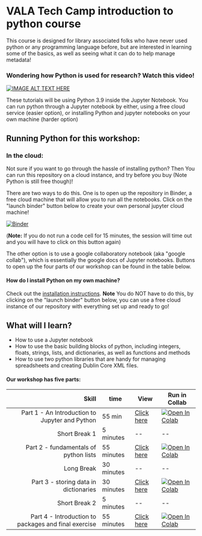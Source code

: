 
# VALA Tech Camp introduction to python course

This course is designed for library associated folks who have never used python or any programming language before, but are interested in learning some of the basics, as well as seeing what it can do to help manage metadata!

### Wondering how Python is used for research? Watch this video!
[![IMAGE ALT TEXT HERE](https://img.youtube.com/vi/VimJQ-mIAik/0.jpg)](https://youtu.be/VimJQ-mIAik)

These tutorials will be using Python 3.9 inside the Jupyter Notebook. You can run python through a Jupyter notebook by either, using a free cloud service (easier option), or installing Python and jupyter notebooks on your own machine (harder option)


## Running Python for this workshop:

### In the cloud:

Not sure if you want to go through the hassle of installing python? Then You can run this repository on a cloud instance, and try before you buy (Note Python is still free though)!

There are two ways to do this. One is to open up the repository in Binder, a free cloud machine that will allow you to run all the notebooks. Click on the "launch binder" button below to create your own personal jupyter cloud machine! 

[![Binder](https://mybinder.org/badge_logo.svg)](https://mybinder.org/v2/gh/sailngarbwm/VALA-Tech-camp-2021-Intro-to-Python/HEAD)

(**Note:** If you do not run a code cell for 15 minutes, the session will time out and you will have to click on this button again)

The other option is to use a google collaboratory notebook (aka "google collab"), which is essentially the google docs of Jupyter notebooks. Buttons to open up the four parts of our workshop can be found in the table below.

<h4> How do I install Python on my own machine? </h4>

Check out the [installation instructions](Python_Installation.md). **Note** You do NOT have to do this, by clicking on the "launch binder" button below, you can use a free cloud instance of our repository with everything set up and ready to go!



## What will I learn? 
- How to use a Jupyter notebook
- How to use the basic building blocks of python, including integers, floats, strings, lists, and dictionaries, as well as functions and methods
- How to use two python libraries that are handy for managing spreadsheets and creating Dublin Core XML files.

<h4> Our workshop has five parts: </h4>

|**Skill**|**time**|**View**|**Run in Collab**|
|---:|---|---|---|
|Part 1 - An Introduction to Jupyter and Python|55 min|[Click here ](https://github.com/sailngarbwm/VALA-Tech-camp-2021-Intro-to-Python/blob/main/Part%201%20-%20An%20Introduction%20to%20Jupyter%20and%20Python.ipynb)|[![Open In Colab](https://colab.research.google.com/assets/colab-badge.svg)](https://colab.research.google.com/github/sailngarbwm/VALA-Tech-camp-2021-Intro-to-Python/blob/main/Part%201%20-%20An%20Introduction%20to%20Jupyter%20and%20Python.ipynb)|
|Short Break 1|5 minutes|--|--|
|Part 2 - fundamentals of python lists |55 minutes|[Click here ](https://github.com/sailngarbwm/VALA-Tech-camp-2021-Intro-to-Python/blob/main/Part%202%20-%20fundamentals%20of%20python%20lists.ipynb)|[![Open In Colab](https://colab.research.google.com/assets/colab-badge.svg)](https://colab.research.google.com/github/sailngarbwm/VALA-Tech-camp-2021-Intro-to-Python/blob/main/Part%202%20-%20fundamentals%20of%20python%20lists.ipynb)|
|Long Break|30 minutes|--|--|
|Part 3 - storing data in dictionaries |30 minutes|[Click here](https://github.com/sailngarbwm/VALA-Tech-camp-2021-Intro-to-Python/blob/main/Part%203%20-%20storing%20data%20in%20dictionaries.ipynb) |[![Open In Colab](https://colab.research.google.com/assets/colab-badge.svg)](https://colab.research.google.com/github/sailngarbwm/VALA-Tech-camp-2021-Intro-to-Python/blob/main/Part%203%20-%20storing%20data%20in%20dictionaries.ipynb)|
|Short Break 2|5 minutes|--|--|
|Part 4 - Introduction to packages and final exercise|55 minutes|[Click here ](https://github.com/sailngarbwm/VALA-Tech-camp-2021-Intro-to-Python/blob/main/Part%204%20-%20%20Introduction%20to%20packages%20and%20final%20exercise.ipynb)|[![Open In Colab](https://colab.research.google.com/assets/colab-badge.svg)](https://colab.research.google.com/github/sailngarbwm/VALA-Tech-camp-2021-Intro-to-Python/blob/main/Part%204%20-%20%20Introduction%20to%20packages%20and%20final%20exercise.ipynb)|






